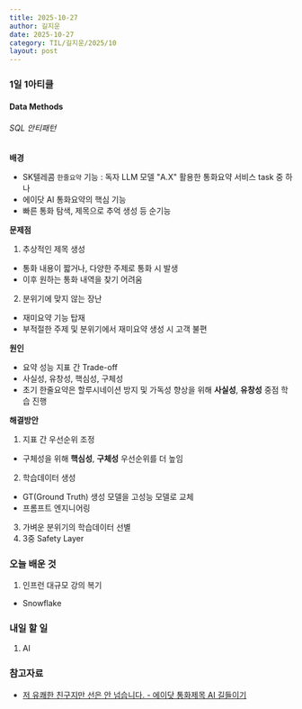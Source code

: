 ```yaml
---
title: 2025-10-27
author: 길지운
date: 2025-10-27
category: TIL/길지운/2025/10
layout: post
---
```


### 1일 1아티클
#### Data Methods
###### SQL 안티패턴
**배경**
- SK텔레콤 `한줄요약` 기능 : 독자 LLM 모델 "A.X" 활용한 통화요약 서비스 task 중 하나
- 에이닷 AI 통화요약의 핵심 기능
- 빠른 통화 탐색, 제목으로 추억 생성 등 순기능
  
**문제점**
1. 추상적인 제목 생성
  - 통화 내용이 짧거나, 다양한 주제로 통화 시 발생
  - 이후 원하는 통화 내역을 찾기 어려움
2. 분위기에 맞지 않는 장난
  - 재미요약 기능 탑재
  - 부적절한 주제 및 분위기에서 재미요약 생성 시 고객 불편
  
**원인**
- 요약 성능 지표 간 Trade-off
- 사실성, 유창성, 핵심성, 구체성
- 초기 한줄요약은 할루시네이션 방지 및 가독성 향상을 위해 **사실성**, **유창성** 중점 학습 진행
  
**해결방안**
1. 지표 간 우선순위 조정
  - 구체성을 위해 **핵심성**, **구체성** 우선순위를 더 높임
2. 학습데이터 생성
  - GT(Ground Truth) 생성 모델을 고성능 모델로 교체
  - 프롬프트 엔지니어링
3. 가벼운 분위기의 학습데이터 선별
4. 3중 Safety Layer
  
### 오늘 배운 것
1. 인프런 대규모 강의 복기
  - Snowflake
  
### 내일 할 일
1. AI
  
### 참고자료
- [저 유쾌한 친구지만 선은 안 넘습니다. - 에이닷 통화제목 AI 길들이기](https://devocean.sk.com/blog/techBoardDetail.do?ID=167986)